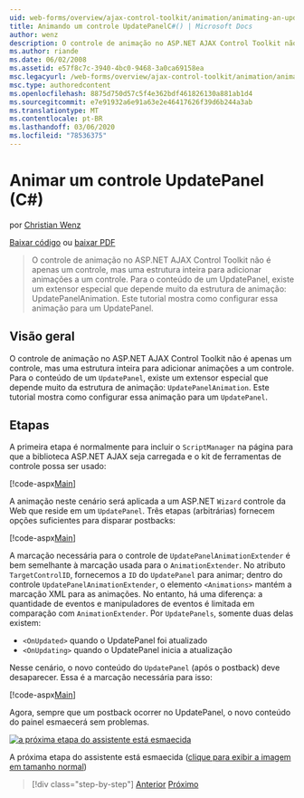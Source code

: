 ```yaml
---
uid: web-forms/overview/ajax-control-toolkit/animation/animating-an-updatepanel-control-cs
title: Animando um controle UpdatePanelC#() | Microsoft Docs
author: wenz
description: O controle de animação no ASP.NET AJAX Control Toolkit não é apenas um controle, mas uma estrutura inteira para adicionar animações a um controle. Para o conteúdo de um...
ms.author: riande
ms.date: 06/02/2008
ms.assetid: e57f8c7c-3940-4bc0-9468-3a0ca69158ea
msc.legacyurl: /web-forms/overview/ajax-control-toolkit/animation/animating-an-updatepanel-control-cs
msc.type: authoredcontent
ms.openlocfilehash: 8875d750d57c5f4e362bdf461826130a881ab1d4
ms.sourcegitcommit: e7e91932a6e91a63e2e46417626f39d6b244a3ab
ms.translationtype: MT
ms.contentlocale: pt-BR
ms.lasthandoff: 03/06/2020
ms.locfileid: "78536375"
---
```

# <a name="animating-an-updatepanel-control-c"></a>Animar um controle UpdatePanel (C#)

por [Christian Wenz](https://github.com/wenz)

[Baixar código](https://download.microsoft.com/download/9/3/f/93f8daea-bebd-4821-833b-95205389c7d0/UpdatePanelAnimation1.cs.zip) ou [baixar PDF](https://download.microsoft.com/download/b/6/a/b6ae89ee-df69-4c87-9bfb-ad1eb2b23373/updatepanelanimation1CS.pdf)

> O controle de animação no ASP.NET AJAX Control Toolkit não é apenas um controle, mas uma estrutura inteira para adicionar animações a um controle. Para o conteúdo de um UpdatePanel, existe um extensor especial que depende muito da estrutura de animação: UpdatePanelAnimation. Este tutorial mostra como configurar essa animação para um UpdatePanel.

## <a name="overview"></a>Visão geral

O controle de animação no ASP.NET AJAX Control Toolkit não é apenas um controle, mas uma estrutura inteira para adicionar animações a um controle. Para o conteúdo de um `UpdatePanel`, existe um extensor especial que depende muito da estrutura de animação: `UpdatePanelAnimation`. Este tutorial mostra como configurar essa animação para um `UpdatePanel`.

## <a name="steps"></a>Etapas

A primeira etapa é normalmente para incluir o `ScriptManager` na página para que a biblioteca ASP.NET AJAX seja carregada e o kit de ferramentas de controle possa ser usado:

[!code-aspx[Main](animating-an-updatepanel-control-cs/samples/sample1.aspx)]

A animação neste cenário será aplicada a um ASP.NET `Wizard` controle da Web que reside em um `UpdatePanel`. Três etapas (arbitrárias) fornecem opções suficientes para disparar postbacks:

[!code-aspx[Main](animating-an-updatepanel-control-cs/samples/sample2.aspx)]

A marcação necessária para o controle de `UpdatePanelAnimationExtender` é bem semelhante à marcação usada para o `AnimationExtender`. No atributo `TargetControlID`, fornecemos a `ID` do `UpdatePanel` para animar; dentro do controle `UpdatePanelAnimationExtender`, o elemento `<Animations>` mantém a marcação XML para as animações. No entanto, há uma diferença: a quantidade de eventos e manipuladores de eventos é limitada em comparação com `AnimationExtender`. Por `UpdatePanels`, somente duas delas existem:

- `<OnUpdated>` quando o UpdatePanel foi atualizado
- `<OnUpdating>` quando o UpdatePanel inicia a atualização

Nesse cenário, o novo conteúdo do `UpdatePanel` (após o postback) deve desaparecer. Essa é a marcação necessária para isso:

[!code-aspx[Main](animating-an-updatepanel-control-cs/samples/sample3.aspx)]

Agora, sempre que um postback ocorrer no UpdatePanel, o novo conteúdo do painel esmaecerá sem problemas.

[![a próxima etapa do assistente está esmaecida](animating-an-updatepanel-control-cs/_static/image2.png)](animating-an-updatepanel-control-cs/_static/image1.png)

A próxima etapa do assistente está esmaecida ([clique para exibir a imagem em tamanho normal](animating-an-updatepanel-control-cs/_static/image3.png))

> [!div class="step-by-step"]
> [Anterior](changing-an-animation-using-client-side-code-cs.md)
> [Próximo](dynamically-controlling-updatepanel-animations-cs.md)

